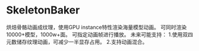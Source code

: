 # SkeletonBaker
烘焙骨骼动画成纹理，使用GPU instance特性渲染海量模型动画。
可同时渲染10000+模型，1000w+面。
可指定动画帧进行播放。
未来可能支持：
1.使用双四元数储存纹理动画，可减少一半显存占用。
2.支持动画混合。
